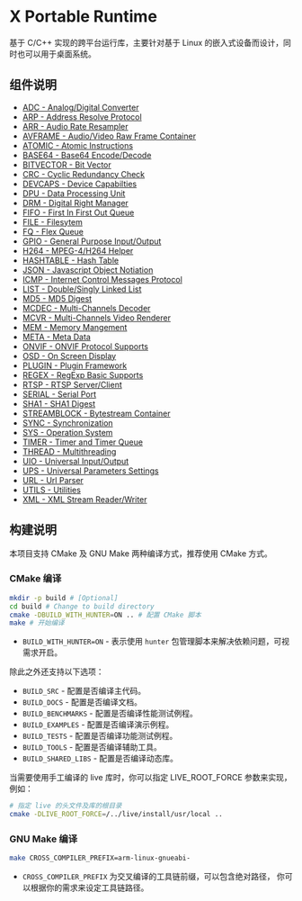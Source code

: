 ﻿X Portable Runtime
==================

基于 C/C++ 实现的跨平台运行库，主要针对基于 Linux 的嵌入式设备而设计，同时也可以用于桌面系统。

组件说明
--------

- [ADC - Analog/Digital Converter](docs/adc.md)
- [ARP - Address Resolve Protocol](docs/arp.md)
- [ARR - Audio Rate Resampler](docs/arr.md)
- [AVFRAME - Audio/Video Raw Frame Container](docs/avframe.md)
- [ATOMIC - Atomic Instructions](docs/atomic.md)
- [BASE64 - Base64 Encode/Decode](docs/base64.md)
- [BITVECTOR - Bit Vector](docs/bitvector.md)
- [CRC - Cyclic Redundancy Check](docs/crc.md)
- [DEVCAPS - Device Capabilties](docs/devcaps.md)
- [DPU - Data Processing Unit](docs/dpu.md)
- [DRM - Digital Right Manager](docs/drm.md)
- [FIFO - First In First Out Queue](docs/fifo.md)
- [FILE - Filesytem](docs/file.md)
- [FQ - Flex Queue](docs/fq.md)
- [GPIO - General Purpose Input/Output](docs/gpio.md)
- [H264 - MPEG-4/H264 Helper](docs/h264.md)
- [HASHTABLE - Hash Table](docs/hashtable.md)
- [JSON - Javascript Object Notiation](docs/json.md)
- [ICMP - Internet Control Messages Protocol](docs/icmp.md)
- [LIST - Double/Singly Linked List](docs/list.md)
- [MD5 - MD5 Digest](docs/md5.md)
- [MCDEC - Multi-Channels Decoder](docs/mcdec.md)
- [MCVR - Multi-Channels Video Renderer](docs/mcvr.md)
- [MEM - Memory Mangement](docs/mem.md)
- [META - Meta Data](docs/meta.md)
- [ONVIF - ONVIF Protocol Supports](docs/onvif.md)
- [OSD - On Screen Display](docs/osd.md)
- [PLUGIN - Plugin Framework](docs/plugin.md)
- [REGEX - RegExp Basic Supports](docs/regex.md)
- [RTSP - RTSP Server/Client](docs/rtsp.md)
- [SERIAL - Serial Port](docs/serial.md)
- [SHA1 - SHA1 Digest](docs/sha1.md)
- [STREAMBLOCK - Bytestream Container](docs/streamblock.md)
- [SYNC - Synchronization](docs/sync.md)
- [SYS - Operation System](docs/sys.md)
- [TIMER - Timer and Timer Queue](docs/timer.md)
- [THREAD - Multithreading](docs/thread.md)
- [UIO - Universal Input/Output](docs/ups.md)
- [UPS - Universal Parameters Settings](docs/ups.md)
- [URL - Url Parser](docs/url.md)
- [UTILS - Utilities](docs/utils.md)
- [XML - XML Stream Reader/Writer](docs/xml.md)

构建说明
--------

本项目支持 CMake 及 GNU Make 两种编译方式，推荐使用 CMake 方式。

### CMake 编译

```sh
mkdir -p build # [Optional]
cd build # Change to build directory
cmake -DBUILD_WITH_HUNTER=ON .. # 配置 CMake 脚本
make # 开始编译
```

- `BUILD_WITH_HUNTER=ON` - 表示使用 `hunter` 包管理脚本来解决依赖问题，可视需求开启。

除此之外还支持以下选项：

- `BUILD_SRC` - 配置是否编译主代码。
- `BUILD_DOCS` - 配置是否编译文档。
- `BUILD_BENCHMARKS` - 配置是否编译性能测试例程。
- `BUILD_EXAMPLES` - 配置是否编译演示例程。
- `BUILD_TESTS` - 配置是否编译功能测试例程。
- `BUILD_TOOLS` - 配置是否编译辅助工具。
- `BUILD_SHARED_LIBS` - 配置是否编译动态库。

当需要使用手工编译的 live 库时，你可以指定 LIVE_ROOT_FORCE 参数来实现，例如：

```sh
# 指定 live 的头文件及库的根目录
cmake -DLIVE_ROOT_FORCE=/../live/install/usr/local ..
```

### GNU Make 编译

```sh
make CROSS_COMPILER_PREFIX=arm-linux-gnueabi-
```

- `CROSS_COMPILER_PREFIX` 为交叉编译的工具链前缀，可以包含绝对路径，
  你可以根据你的需求来设定工具链路径。
